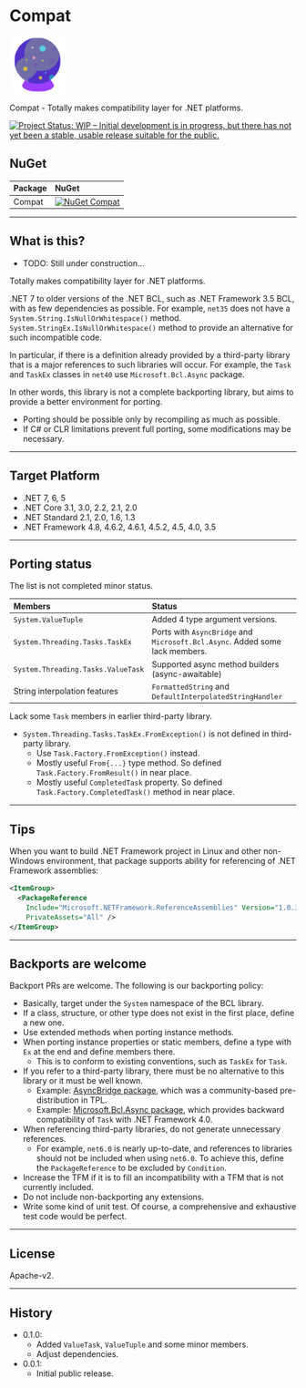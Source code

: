 # Compat

![Compat](Images/Compat.100.png)

Compat - Totally makes compatibility layer for .NET platforms.

[![Project Status: WIP – Initial development is in progress, but there has not yet been a stable, usable release suitable for the public.](https://www.repostatus.org/badges/latest/wip.svg)](https://www.repostatus.org/#wip)

## NuGet

| Package  | NuGet                                                                                                                |
|:---------|:---------------------------------------------------------------------------------------------------------------------|
| Compat | [![NuGet Compat](https://img.shields.io/nuget/v/Compat.svg?style=flat)](https://www.nuget.org/packages/Compat) |

----

## What is this?

* TODO: Still under construction...

Totally makes compatibility layer for .NET platforms.

.NET 7 to older versions of the .NET BCL, such as .NET Framework 3.5 BCL, with as few dependencies as possible.
For example, `net35` does not have a `System.String.IsNullOrWhitespace()` method.
`System.StringEx.IsNullOrWhitespace()` method to provide an alternative for such incompatible code.

In particular, if there is a definition already provided by a third-party library that is a major references to such libraries will occur.
For example, the `Task` and `TaskEx` classes in `net40` use `Microsoft.Bcl.Async` package.

In other words, this library is not a complete backporting library, but aims to provide a better environment for porting.

* Porting should be possible only by recompiling as much as possible.
* If C# or CLR limitations prevent full porting, some modifications may be necessary.

----

## Target Platform

* .NET 7, 6, 5
* .NET Core 3.1, 3.0, 2.2, 2.1, 2.0
* .NET Standard 2.1, 2.0, 1.6, 1.3
* .NET Framework 4.8, 4.6.2, 4.6.1, 4.5.2, 4.5, 4.0, 3.5

----

## Porting status

The list is not completed minor status.

|Members|Status|
|:----|:----|
|`System.ValueTuple`|Added 4 type argument versions.|
|`System.Threading.Tasks.TaskEx`|Ports with `AsyncBridge` and `Microsoft.Bcl.Async`. Added some lack members.|
|`System.Threading.Tasks.ValueTask`|Supported async method builders (async-awaitable)|
|String interpolation features|`FormattedString` and `DefaultInterpolatedStringHandler`|

Lack some `Task` members in earlier third-party library.

* `System.Threading.Tasks.TaskEx.FromException()` is not defined in third-party library.
  * Use `Task.Factory.FromException()` instead.
  * Mostly useful `From{...}` type method. So defined `Task.Factory.FromResult()` in near place.
  * Mostly useful `CompletedTask` property. So defined `Task.Factory.CompletedTask()` method in near place.

----

## Tips

When you want to build .NET Framework project in Linux and other non-Windows environment,
that package supports ability for referencing of .NET Framework assemblies:

```xml
<ItemGroup>
  <PackageReference
    Include="Microsoft.NETFramework.ReferenceAssemblies" Version="1.0.3"
    PrivateAssets="All" />
</ItemGroup>
```

----

## Backports are welcome

Backport PRs are welcome. The following is our backporting policy:

* Basically, target under the `System` namespace of the BCL library.
* If a class, structure, or other type does not exist in the first place, define a new one.
* Use extended methods when porting instance methods.
* When porting instance properties or static members, define a type with `Ex` at the end and define members there.
  * This is to conform to existing conventions, such as `TaskEx` for `Task`.
* If you refer to a third-party library, there must be no alternative to this library or it must be well known.
  * Example: [AsyncBridge package](https://www.nuget.org/packages/AsyncBridge), which was a community-based pre-distribution in TPL.
  * Example: [Microsoft.Bcl.Async package](https://www.nuget.org/packages/Microsoft.Bcl.Async), which provides backward compatibility of `Task` with .NET Framework 4.0.
* When referencing third-party libraries, do not generate unnecessary references.
  * For example, `net6.0` is nearly up-to-date, and references to libraries should not be included when using `net6.0`. To achieve this, define the `PackageReference` to be excluded by `Condition`.
* Increase the TFM if it is to fill an incompatibility with a TFM that is not currently included.
* Do not include non-backporting any extensions.
* Write some kind of unit test. Of course, a comprehensive and exhaustive test code would be perfect.

----

## License

Apache-v2.

----

## History

* 0.1.0:
  * Added `ValueTask`, `ValueTuple` and some minor members.
  * Adjust dependencies.
* 0.0.1:
  * Initial public release.
